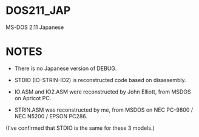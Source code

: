 # DOS211_JAP
 MS-DOS 2.11 Japanese

# NOTES

* There is no Japanese version of DEBUG.
* STDIO (IO-STRIN-IO2) is reconstructed code based on disassembly.

* IO.ASM and IO2.ASM were reconstructed by John Elliott, from MSDOS on Apricot PC.
* STRIN.ASM was reconstructed by me, from MSDOS on NEC PC-9800 / NEC N5200 / EPSON PC286.

(I've confirmed that STDIO is the same for these 3 models.)